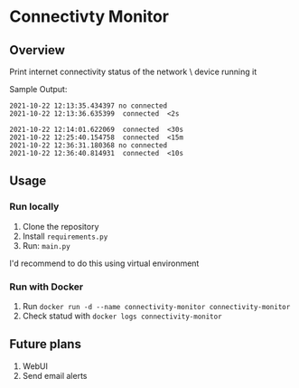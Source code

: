 # Connectivty Monitor

## Overview

Print internet connectivity status of the network \ device running it

Sample Output:
```
2021-10-22 12:13:35.434397 no connected  
2021-10-22 12:13:36.635399  connected  <2s

2021-10-22 12:14:01.622069  connected  <30s
2021-10-22 12:25:40.154758  connected  <15m
2021-10-22 12:36:31.180368 no connected  
2021-10-22 12:36:40.814931  connected  <10s

```

## Usage
### Run locally
1. Clone the repository
1. Install `requirements.py`
1. Run: `main.py`

I'd recommend to do this using virtual environment

### Run with Docker
1. Run `docker run -d --name connectivity-monitor connectivity-monitor`
1. Check statud with `docker logs connectivity-monitor`
## Future plans
1. WebUI
1. Send email alerts